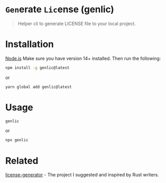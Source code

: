 # ```Gen```erate ```Lic```ense (genlic)
> Helper cli to generate LICENSE file to your local project.

# Installation
[Node.js](https://nodejs.org) Make sure you have version 14+ installed. Then run the following:

```bash
npm install -g genlic@latest
```
or
```bash
yarn global add genlic@latest
```

# Usage
```bash
genlic
```
or
```bash
npx genlic
```

# Related
[license-generator](https://github.com/nexxeln/license-generator) - The project I suggested and inspired by Rust writers.
